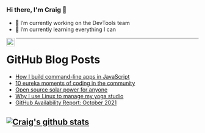 ### Hi there, I'm Craig 👋

<!--
**CraigTeelFugro/CraigTeelFugro** is a ✨ _special_ ✨ repository because its `README.md` (this file) appears on your GitHub profile.

Here are some ideas to get you started:
-->

- 🔭 I’m currently working on the DevTools team
- 🌱 I’m currently learning everything I can

[<img align="left" alt="Craig Teel | LinkedIn" width="22px" src="https://cdn.jsdelivr.net/npm/simple-icons@v3/icons/linkedin.svg" />][linkedin]

---

# GitHub Blog Posts

<!-- BLOG-POST-LIST:START -->
- [How I build command-line apps in JavaScript](https://opensource.com/article/21/11/javascript-command-line-apps)
- [10 eureka moments of coding in the community](https://opensource.com/article/21/11/community-code-stories)
- [Open source solar power for anyone](https://opensource.com/article/21/11/open-source-solar-power)
- [Why I use Linux to manage my yoga studio](https://opensource.com/article/21/11/linux-yoga)
- [GitHub Availability Report: October 2021](https://github.blog/2021-11-04-github-availability-report-october-2021/)
<!-- BLOG-POST-LIST:END -->

## [![Craig's github stats](https://github-readme-stats.vercel.app/api?username=craigteelfugro)](https://github.com/anuraghazra/github-readme-stats)


[linkedin]: https://linkedin.com/in/craig-teel-b8786771
